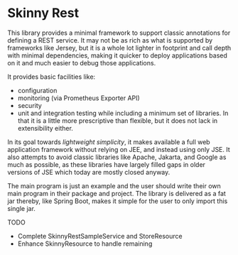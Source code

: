 # Skinny Rest

This library provides a minimal framework to support classic annotations 
for defining a REST service. It may not be as rich as what is supported by 
frameworks like Jersey, but it is a whole lot lighter in footprint and 
call depth with minimal dependencies, making it quicker to deploy 
applications based on it and much easier to debug those applications.

It provides basic facilities like:
- configuration
- monitoring (via Prometheus Exporter API)
- security
- unit and integration testing
while including a minimum set of libraries.
In that it is a little more prescriptive than flexible, but 
it does not lack in extensibility either.

In its goal towards *lightweight simplicity*, it makes 
available a full web application framework without 
relying on JEE, and instead using only JSE.
It also attempts to avoid classic libraries like 
Apache, Jakarta, and Google as much as possible, as 
these libraries have largely filled gaps in older 
versions of JSE which today are mostly closed anyway.

The main program is just an example and the user should 
write their own main program in their package and project.
The library is delivered as a fat jar thereby, like Spring Boot, 
makes it simple for the user to only import this single jar.

TODO
- Complete SkinnyRestSampleService and StoreResource
- Enhance SkinnyResource to handle remaining


